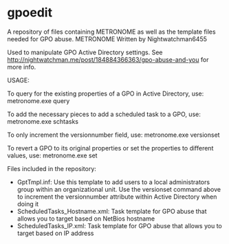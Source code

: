 # gpoedit
A repository of files containing METRONOME as well as the template files needed for GPO abuse.
METRONOME
Written by Nightwatchman6455

Used to manipulate GPO Active Directory settings. See http://nightwatchman.me/post/184884366363/gpo-abuse-and-you for more info.

USAGE:

To query for the existing properties of a GPO in Active Directory, use: metronome.exe query <Target GUID> 

To add the necessary pieces to add a scheduled task to a GPO, use: metronome.exe schtasks <Target GUID> <LDAP Path to GPO> <Original gpcMachineExtensionNames> <Original versionnumber>

To only increment the versionnumber field, use: metronome.exe versionset <Target GUID> <LDAP Path to GPO> <Original versionnumber>

To revert a GPO to its original properties or set the properties to different values, use: metronome.exe set <Target GUID> <LDAP Path to GPO> <Original gpcMachineExtensionNames> <Original versionnumber>

Files included in the repository:
- GptTmpl.inf: Use this template to add users to a local administrators group within an organizational unit. Use the versionset command above to increment the versionnumber attribute within Active Directory when doing it
- ScheduledTasks_Hostname.xml: Task template for GPO abuse that allows you to target based on NetBios hostname
- ScheduledTasks_IP.xml: Task template for GPO abuse that allows you to target based on IP address
  

